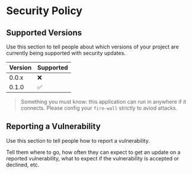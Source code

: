 # Security Policy

## Supported Versions

Use this section to tell people about which versions of your project are
currently being supported with security updates.

| Version | Supported          |
| ------- | ------------------ |
| 0.0.x   | :x:                 |
| 0.1.0   | :white_check_mark:  |

> Something you must know: this application can run in anywhere if it connects. Please config your `fire-wall` strictly to aviod attacks.
## Reporting a Vulnerability

Use this section to tell people how to report a vulnerability.

Tell them where to go, how often they can expect to get an update on a
reported vulnerability, what to expect if the vulnerability is accepted or
declined, etc.

